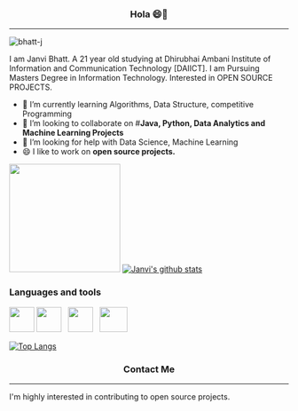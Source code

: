 ### <b><p align="center" font="40">Hola 😄👋</p></b>
<hr>

<!-- <img src="https://raw.githubusercontent.com/MartinHeinz/MartinHeinz/master/wave.gif" alt="wave" height="30" width="45"  /> -->

<!--
**bhatt-j/bhatt-j** is a ✨ _special_ ✨ repository because its `README.md` (this file) appears on your GitHub profile.

Here are some ideas to get you started:

- 🔭 I’m currently working on ...
- 🌱 I’m currently learning ...
- 👯 I’m looking to collaborate on ...
- 🤔 I’m looking for help with ...
- 💬 Ask me about ...
- 📫 How to reach me: ...
- 😄 Pronouns: ...
- ⚡ Fun fact: ...
-->
<p align="left"> <img src="https://komarev.com/ghpvc/?username=bhatt-j&label=Profile%20views&color=e70413&style=flat" alt="bhatt-j" /> </p>
I am Janvi Bhatt. A 21 year old studying at Dhirubhai Ambani Institute of Information and Communication Technology [DAIICT]. I am Pursuing Masters Degree in Information Technology. Interested in OPEN SOURCE PROJECTS.

- 🌱 I’m currently learning Algorithms, Data Structure, competitive Programming   
- 👯 I’m looking to collaborate on #<b>Java, Python, Data Analytics and Machine Learning Projects </b>
- 🤔 I’m looking for help with Data Science, Machine Learning
- 😄 I like to work on <b>open source projects.</b>

<img src = "https://media.tenor.com/images/7db4eaa3e47272c8e58ee018fc390b7d/tenor.gif" height="195" width="200" border-radius = "20" > [![Janvi's github stats](https://github-readme-stats.vercel.app/api?username=bhatt-j)](https://github.com/bhatt-j/github-readme-stats)<!-- <img src = "https://github-readme-stats.vercel.app/api?username=bhatt-j&&show_icons=true&title_color=ffffff&icon_color=bb2acf&text_color=daf7dc&bg_color=151515">--> 
### Languages and tools

<img src = "https://logos-download.com/wp-content/uploads/2016/10/Python_logo_icon.png" height="45" width="45">   <img src = "https://www.pngall.com/wp-content/uploads/2016/05/Java-PNG-Image-180x180.png" height="45" width="45">   &nbsp; <img src = "https://d33wubrfki0l68.cloudfront.net/55f5076aa28f590c7576fd3c53bbdb5c17352a18/f2970/img/rstudio.png" height="45" width="45">   &nbsp; <img src = "https://clipart.info/images/minicovers/1499794875MySQL-logo-png-transparent.png" height="45" width="50">

[![Top Langs](https://github-readme-stats.vercel.app/api/top-langs/?username=bhatt-j&langs_count=8&layout=compact)](https://github.com/bhatt-j/github-readme-stats)

### <b><p align="center" font="40">Contact Me  </p></b>
<hr>
I'm highly interested in contributing to open source projects.

<!--<img src = "https://camo.githubusercontent.com/7018777cd031c1a5ba760566df83dd51d90790b2a5d9db7389f6b2ffab0d3b21/68747470733a2f2f6769746875622d726561646d652d73747265616b2d73746174732e6865726f6b756170702e636f6d2f3f757365723d73756d626131303126">-->

<!-- <a href="https://github.com/bhatt-j/MuzTalk">
  <img align="center" src="https://github-readme-stats.vercel.app/api/pin/?username=bhatt-j&repo=MuzTalk" />
</a> -->
<!-- <a href="https://github.com/anuraghazra/convoychat">
  <img align="center" src="https://github-readme-stats.vercel.app/api/pin/?username=anuraghazra&repo=convoychat" />
</a> -->

